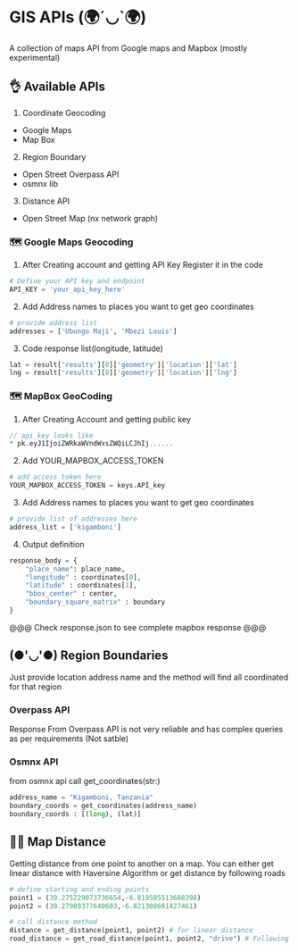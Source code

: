 # GIS APIs (🌍´◡`🌍)

A collection of maps API from Google maps and Mapbox
(mostly experimental)

## 👌 Available APIs
1. Coordinate Geocoding
- Google Maps
- Map Box

2. Region Boundary
- Open Street Overpass API
- osmnx lib

3. Distance API
- Open Street Map (nx network graph)


### 🗺 Google Maps Geocoding 
1. After Creating account and getting API Key
Register it in the code
```python
# Define your API key and endpoint
API_KEY = 'your_api_key_here'
```
2. Add Address names to places you want to get geo coordinates
```python
# provide address list
addresses = ['Ubungo Maji', 'Mbezi Louis']
```
3. Code response list(longitude, latitude)
```python
lat = result['results'][0]['geometry']['location']['lat']
lng = result['results'][0]['geometry']['location']['lng']
```


### 🗺 MapBox GeoCoding
1. After Creating Account and getting public key
```c++
// api_key looks like
* pk.eyJ1IjoiZWRkaWVndWxsZWQiLCJhIj......
```

2. Add YOUR_MAPBOX_ACCESS_TOKEN 
```python
# add access token here
YOUR_MAPBOX_ACCESS_TOKEN = keys.API_key
```

3. Add Address names to places you want to get geo coordinates
```python
# provide list of addresses here
address_list = ['kigamboni']
```

4. Output definition
```python
response_body = {
    "place_name": place_name, 
    "longitude" : coordinates[0], 
    "latitude" : coordinates[1],
    "bbox_center" : center,
    "boundary_square_matrix" : boundary
}
```
@@@ Check response.json to see complete mapbox response @@@

## (●'◡'●) Region Boundaries
Just provide location address name and the method will find all coordinated for that region

### Overpass API
Response From Overpass API is not very reliable and has complex queries as per requirements
(Not satble)

### Osmnx API

from osmnx api call get_coordinates(str:)

```python 
address_name = "Kigamboni, Tanzania"
boundary_coords = get_coordinates(address_name)
boundary_coords : [(long), (lat)]
```

## 📏📐 Map Distance 
Getting distance from one point to another on a map. You can either get linear distance with Haversine Algorithm or get distance by following roads

```python
# define starting and ending points
point1 = (39.275229073736654,-6.819505513688398)
point2 = (39.27989377640603,-6.821308691427461)

# call distance method
distance = get_distance(point1, point2) # for linear distance
road_distance = get_road_distance(point1, point2, "drive") # Following road distance
```
